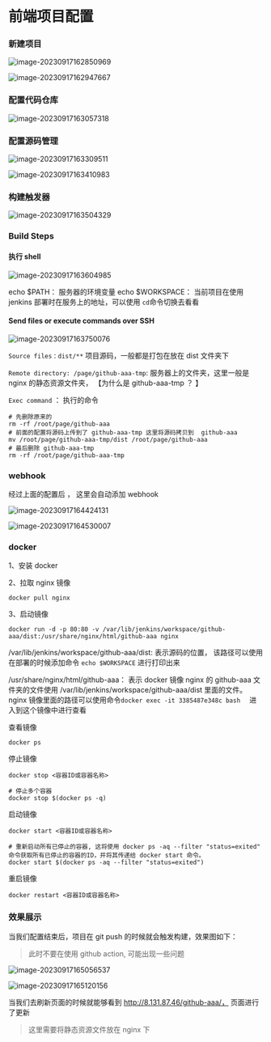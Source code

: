 # 前端项目配置

### 新建项目

![image-20230917162850969](https://qn.huat.xyz/mac/202309171628998.png)

![image-20230917162947667](https://qn.huat.xyz/mac/202309171629687.png)

### 配置代码仓库

![image-20230917163057318](https://qn.huat.xyz/mac/202309171630342.png)

### 配置源码管理

![image-20230917163309511](https://qn.huat.xyz/mac/202309171633543.png)

![image-20230917163410983](https://qn.huat.xyz/mac/202309171634012.png)

### 构建触发器

![image-20230917163504329](https://qn.huat.xyz/mac/202309171635357.png)

### Build Steps

#### 执行 shell

![image-20230917163604985](https://qn.huat.xyz/mac/202309171636011.png)

echo $PATH： 服务器的环境变量
echo $WORKSPACE： 当前项目在使用 jenkins 部署时在服务上的地址，可以使用 `cd`命令切换去看看

#### Send files or execute commands over SSH

![image-20230917163750076](https://qn.huat.xyz/mac/202309171637097.png)

`Source files：dist/**` 项目源码，一般都是打包在放在 dist 文件夹下

`Remote directory: /page/github-aaa-tmp`: 服务器上的文件夹，这里一般是 nginx 的静态资源文件夹， 【为什么是 github-aaa-tmp ？ 】

`Exec command` ： 执行的命令

```shell
# 先删除原来的
rm -rf /root/page/github-aaa
# 前面的配置将源码上传到了 github-aaa-tmp 这里将源码拷贝到  github-aaa
mv /root/page/github-aaa-tmp/dist /root/page/github-aaa
# 最后删除 github-aaa-tmp
rm -rf /root/page/github-aaa-tmp
```

### webhook

经过上面的配置后 ， 这里会自动添加 webhook

![image-20230917164424131](https://qn.huat.xyz/mac/202309171644171.png)

![image-20230917164530007](https://qn.huat.xyz/mac/202309171645040.png)

### docker

1、安装 docker

2、拉取 nginx 镜像

```
docker pull nginx
```

3、启动镜像

```
docker run -d -p 80:80 -v /var/lib/jenkins/workspace/github-aaa/dist:/usr/share/nginx/html/github-aaa nginx
```

/var/lib/jenkins/workspace/github-aaa/dist: 表示源码的位置， 该路径可以使用在部署的时候添加命令 `echo $WORKSPACE` 进行打印出来

/usr/share/nginx/html/github-aaa： 表示 docker 镜像 nginx 的 github-aaa 文件夹的文件使用 /var/lib/jenkins/workspace/github-aaa/dist 里面的文件。nginx 镜像里面的路径可以使用命令`docker exec -it 3385487e348c bash  ` 进入到这个镜像中进行查看

查看镜像

```
docker ps
```

停止镜像

```
docker stop <容器ID或容器名称>

# 停止多个容器
docker stop $(docker ps -q)
```

启动镜像

```
docker start <容器ID或容器名称>

# 重新启动所有已停止的容器, 这将使用 docker ps -aq --filter "status=exited" 命令获取所有已停止的容器的ID，并将其传递给 docker start 命令。
docker start $(docker ps -aq --filter "status=exited")
```

重启镜像

```
docker restart <容器ID或容器名称>
```

### 效果展示

当我们配置结束后，项目在 git push 的时候就会触发构建，效果图如下：

> 此时不要在使用 github action, 可能出现一些问题

![image-20230917165056537](https://qn.huat.xyz/mac/202309171650572.png)

![image-20230917165120156](https://qn.huat.xyz/mac/202309171651187.png)

当我们去刷新页面的时候就能够看到 http://8.131.87.46/github-aaa/， 页面进行了更新

> 这里需要将静态资源文件放在 nginx 下
